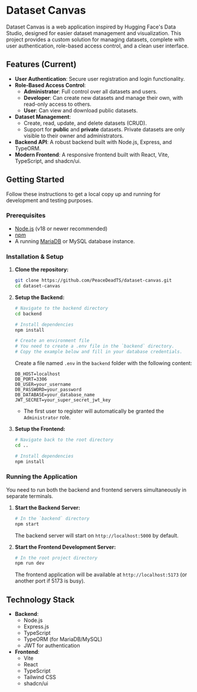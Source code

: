 # Dataset Canvas

Dataset Canvas is a web application inspired by Hugging Face's Data Studio, designed for easier dataset management and visualization. This project provides a custom solution for managing datasets, complete with user authentication, role-based access control, and a clean user interface.

## Features (Current)

- **User Authentication**: Secure user registration and login functionality.
- **Role-Based Access Control**:
  - **Administrator**: Full control over all datasets and users.
  - **Developer**: Can create new datasets and manage their own, with read-only access to others.
  - **User**: Can view and download public datasets.
- **Dataset Management**:
  - Create, read, update, and delete datasets (CRUD).
  - Support for **public** and **private** datasets. Private datasets are only visible to their owner and administrators.
- **Backend API**: A robust backend built with Node.js, Express, and TypeORM.
- **Modern Frontend**: A responsive frontend built with React, Vite, TypeScript, and shadcn/ui.

## Getting Started

Follow these instructions to get a local copy up and running for development and testing purposes.

### Prerequisites

- [Node.js](https://nodejs.org/) (v18 or newer recommended)
- [npm](https://www.npmjs.com/)
- A running [MariaDB](https://mariadb.org/) or MySQL database instance.

### Installation & Setup

1.  **Clone the repository:**
    ```sh
    git clone https://github.com/PeaceDeadTS/dataset-canvas.git
    cd dataset-canvas
    ```

2.  **Setup the Backend:**
    ```sh
    # Navigate to the backend directory
    cd backend

    # Install dependencies
    npm install

    # Create an environment file
    # You need to create a .env file in the `backend` directory.
    # Copy the example below and fill in your database credentials.
    ```
    Create a file named `.env` in the `backend` folder with the following content:
    ```env
    DB_HOST=localhost
    DB_PORT=3306
    DB_USER=your_username
    DB_PASSWORD=your_password
    DB_DATABASE=your_database_name
    JWT_SECRET=your_super_secret_jwt_key
    ```
    - The first user to register will automatically be granted the `Administrator` role.

3.  **Setup the Frontend:**
    ```sh
    # Navigate back to the root directory
    cd ..

    # Install dependencies
    npm install
    ```

### Running the Application

You need to run both the backend and frontend servers simultaneously in separate terminals.

1.  **Start the Backend Server:**
    ```sh
    # In the `backend` directory
    npm start
    ```
    The backend server will start on `http://localhost:5000` by default.

2.  **Start the Frontend Development Server:**
    ```sh
    # In the root project directory
    npm run dev
    ```
    The frontend application will be available at `http://localhost:5173` (or another port if 5173 is busy).

## Technology Stack

- **Backend**:
  - Node.js
  - Express.js
  - TypeScript
  - TypeORM (for MariaDB/MySQL)
  - JWT for authentication
- **Frontend**:
  - Vite
  - React
  - TypeScript
  - Tailwind CSS
  - shadcn/ui
